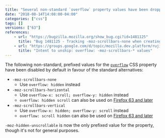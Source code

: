 ```yaml
---
title: "Several non-standard `overflow` property values have been dropped"
date: "2018-08-14T14:08:00-04:00"
categories: ["css"]
tags: []
versions: ["63"]
references:
    - url: "https://bugzilla.mozilla.org/show_bug.cgi?id=1481125"
      title: "Bug 1481125 - Tracking -moz-scrollbars-none when creating webcompat issues."
    - url: "https://groups.google.com/d/topic/mozilla.dev.platform/rujif05uOTo/discussion"
      title: "Intent to unship: overflow: -moz-scrollbars-* values"
---
```

The following non-standard, prefixed values for the [`overflow`](https://developer.mozilla.org/docs/Web/CSS/overflow) CSS property have been disabled by default in favour of the standard alternatives:

* `-moz-scrollbars-none`
    * Use `overflow: hidden` instead
* `-moz-scrollbars-horizontal`
    * Use `overflow-x: scroll; overflow-y: hidden` instead
    * `overflow: hidden scroll` can also be used on [Firefox 63 and later](https://www.fxsitecompat.com/en-CA/docs/2018/overflow-shorthand-syntax-has-been-updated-to-swap-2-values/)
* `-moz-scrollbars-vertical`
    * Use `overflow-x: hidden; overflow-y: scroll` instead
    * `overflow: scroll hidden` can also be used on [Firefox 63 and later](https://www.fxsitecompat.com/en-CA/docs/2018/overflow-shorthand-syntax-has-been-updated-to-swap-2-values/)

`-moz-hidden-unscrollable` is now the only prefixed value for the property, though it's not for general purposes.
